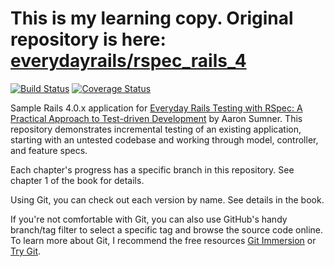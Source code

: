 # This is my learning copy. Original repository is here: [everydayrails/rspec_rails_4](https://github.com/everydayrails/rspec_rails_4)

[![Build Status](https://travis-ci.org/dtan4/everydayrails-rspec.svg?branch=master)](https://travis-ci.org/dtan4/everydayrails-rspec)
[![Coverage Status](https://coveralls.io/repos/dtan4/everydayrails-rspec/badge.png?branch=master)](https://coveralls.io/r/dtan4/everydayrails-rspec?branch=master)

Sample Rails 4.0.x application for [Everyday Rails Testing with RSpec: A Practical Approach to Test-driven Development](https://leanpub.com/everydayrailsrspec) by Aaron Sumner. This repository demonstrates incremental testing of an existing application, starting with an untested codebase and working through model, controller, and feature specs.

Each chapter's progress has a specific branch in this repository. See chapter 1 of the book for details.

Using Git, you can check out each version by name. See details in the book.

If you're not comfortable with Git, you can also use GitHub's handy branch/tag filter to select a specific tag and browse the source code online. To learn more about Git, I recommend the free resources [Git Immersion](http://gitimmersion.com/) or [Try Git](http://www.codeschool.com/courses/try-git).
